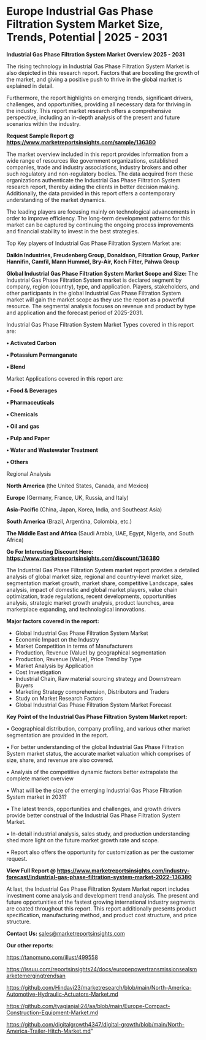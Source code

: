# Europe Industrial Gas Phase Filtration System Market Size, Trends, Potential | 2025 - 2031

<Strong> Industrial Gas Phase Filtration System Market Overview 2025 - 2031</strong>

The rising technology in Industrial Gas Phase Filtration System Market is also depicted in this research report. Factors that are boosting the growth of the market, and giving a positive push to thrive in the global market is explained in detail.

Furthermore, the report highlights on emerging trends, significant drivers, challenges, and opportunities, providing all necessary data for thriving in the industry. This report market research offers a comprehensive perspective, including an in-depth analysis of the present and future scenarios within the industry.

<strong>Request Sample Report @ <a href=https://www.marketreportsinsights.com/sample/136380>https://www.marketreportsinsights.com/sample/136380</a></strong>

The market overview included in this report provides information from a wide range of resources like government organizations, established companies, trade and industry associations, industry brokers and other such regulatory and non-regulatory bodies. The data acquired from these organizations authenticate the Industrial Gas Phase Filtration System research report, thereby aiding the clients in better decision making. Additionally, the data provided in this report offers a contemporary understanding of the market dynamics.

The leading players are focusing mainly on technological advancements in order to improve efficiency. The long-term development patterns for this market can be captured by continuing the ongoing process improvements and financial stability to invest in the best strategies.

Top Key players of Industrial Gas Phase Filtration System Market are:

<strong>Daikin Industries, Freudenberg Group, Donaldson, Filtration Group, Parker Hannifin, Camfil, Mann  Hummel, Bry-Air, Koch Filter, Pahwa Group</strong>

<strong><b>Global Industrial Gas Phase Filtration System Market Scope and Size:</b></strong>
The Industrial Gas Phase Filtration System market is declared segment by company, region (country), type, and application. Players, stakeholders, and other participants in the global Industrial Gas Phase Filtration System market will gain the market scope as they use the report as a powerful resource. The segmental analysis focuses on revenue and product by type and application and the forecast period of 2025-2031.

Industrial Gas Phase Filtration System Market Types covered in this report are:

<strong>• Activated Carbon

• Potassium Permanganate

• Blend</strong>

Market Applications covered in this report are:

<strong>• Food & Beverages

• Pharmaceuticals

• Chemicals

• Oil and gas

• Pulp and Paper

• Water and Wastewater Treatment

• Others</strong> 

Regional Analysis

<strong>North America</strong> (the United States, Canada, and Mexico)

<strong>Europe</strong> (Germany, France, UK, Russia, and Italy)

<strong>Asia-Pacific</strong> (China, Japan, Korea, India, and Southeast Asia)

<strong>South America</strong> (Brazil, Argentina, Colombia, etc.)

<strong>The Middle East and Africa</strong> (Saudi Arabia, UAE, Egypt, Nigeria, and South Africa)

<strong>Go For Interesting Discount Here: <a href=https://www.marketreportsinsights.com/discount/136380>https://www.marketreportsinsights.com/discount/136380</a></strong>

The Industrial Gas Phase Filtration System market report provides a detailed analysis of global market size, regional and country-level market size, segmentation market growth, market share, competitive Landscape, sales analysis, impact of domestic and global market players, value chain optimization, trade regulations, recent developments, opportunities analysis, strategic market growth analysis, product launches, area marketplace expanding, and technological innovations.

<strong><b>Major factors covered in the report:</b></strong>
<ul>
  <li>Global Industrial Gas Phase Filtration System Market </li>
  <li>Economic Impact on the Industry</li>
  <li>Market Competition in terms of Manufacturers</li>
  <li>Production, Revenue (Value) by geographical segmentation</li>
  <li>Production, Revenue (Value), Price Trend by Type</li>
  <li>Market Analysis by Application</li>
  <li>Cost Investigation</li>
  <li>Industrial Chain, Raw material sourcing strategy and Downstream Buyers</li>
  <li>Marketing Strategy comprehension, Distributors and Traders</li>
  <li>Study on Market Research Factors</li>
  <li>Global Industrial Gas Phase Filtration System Market Forecast</li>
</ul>

<strong><b>Key Point of the Industrial Gas Phase Filtration System Market report:</b></strong>

• Geographical distribution, company profiling, and various other market segmentation are provided in the report.

• For better understanding of the global Industrial Gas Phase Filtration System market status, the accurate market valuation which comprises of size, share, and revenue are also covered.

• Analysis of the competitive dynamic factors better extrapolate the complete market overview

• What will be the size of the emerging Industrial Gas Phase Filtration System market in 2031?

• The latest trends, opportunities and challenges, and growth drivers provide better construal of the Industrial Gas Phase Filtration System Market.

• In-detail industrial analysis, sales study, and production understanding shed more light on the future market growth rate and scope.

• Report also offers the opportunity for customization as per the customer request.

<strong><b>View Full Report @ <a href=https://www.marketreportsinsights.com/industry-forecast/industrial-gas-phase-filtration-system-market-2022-136380>https://www.marketreportsinsights.com/industry-forecast/industrial-gas-phase-filtration-system-market-2022-136380</a></b></strong>


At last, the Industrial Gas Phase Filtration System Market report includes investment come analysis and development trend analysis. The present and future opportunities of the fastest growing international industry segments are coated throughout this report. This report additionally presents product specification, manufacturing method, and product cost structure, and price structure.

<strong>Contact Us:</strong>
sales@marketreportsinsights.com

<strong>Our other reports:</strong>

<a href=https://tanomuno.com/illust/499558>https://tanomuno.com/illust/499558</a>

<a href=https://issuu.com/reportsinsights24/docs/europepowertransmissionsealsmarketemergingtrendsan>https://issuu.com/reportsinsights24/docs/europepowertransmissionsealsmarketemergingtrendsan</a>

<a href=https://github.com/Hindavi23/marketresearch/blob/main/North-America-Automotive-Hydraulic-Actuators-Market.md>https://github.com/Hindavi23/marketresearch/blob/main/North-America-Automotive-Hydraulic-Actuators-Market.md</a>

<a href=https://github.com/tyagianjali24/aa/blob/main/Europe-Compact-Construction-Equipment-Market.md>https://github.com/tyagianjali24/aa/blob/main/Europe-Compact-Construction-Equipment-Market.md</a>

<a href=https://github.com/digitalgrowth4347/digital-growth/blob/main/North-America-Trailer-Hitch-Market.md>https://github.com/digitalgrowth4347/digital-growth/blob/main/North-America-Trailer-Hitch-Market.md</a>"
